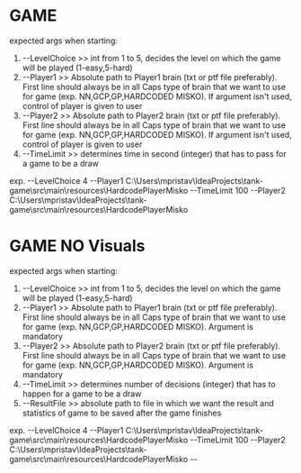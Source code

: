 # GAME
expected args when starting:
1. --LevelChoice >> int from 1 to 5, decides the level on which the game will be played (1-easy,5-hard)
2. --Player1 >> Absolute path to Player1 brain (txt or ptf file preferably). First line should always be in all Caps type of brain that we want to use for game (exp. NN,GCP,GP,HARDCODED MISKO). If argument isn't used, control of player is given to user
3. --Player2 >> Absolute path to Player2 brain (txt or ptf file preferably). First line should always be in all Caps type of brain that we want to use for game (exp. NN,GCP,GP,HARDCODED MISKO). If argument isn't used, control of player is given to user
4. --TimeLimit >> determines time in second (integer) that has to pass for a game to be a draw

exp.
--LevelChoice 4 --Player1 C:\Users\mpristav\IdeaProjects\tank-game\src\main\resources\HardcodePlayerMisko --TimeLimit 100 --Player2 C:\Users\mpristav\IdeaProjects\tank-game\src\main\resources\HardcodePlayerMisko 

# GAME NO Visuals
expected args when starting:
1. --LevelChoice >> int from 1 to 5, decides the level on which the game will be played (1-easy,5-hard)
2. --Player1 >> Absolute path to Player1 brain (txt or ptf file preferably). First line should always be in all Caps type of brain that we want to use for game (exp. NN,GCP,GP,HARDCODED MISKO). Argument is mandatory
3. --Player2 >> Absolute path to Player2 brain (txt or ptf file preferably). First line should always be in all Caps type of brain that we want to use for game (exp. NN,GCP,GP,HARDCODED MISKO). Argument is mandatory
4. --TimeLimit >> determines number of decisions (integer) that has to happen for a game to be a draw
5. --ResultFile >> absolute path to file in which we want the result and statistics of game to be saved after the game finishes

exp.
--LevelChoice 4 --Player1 C:\Users\mpristav\IdeaProjects\tank-game\src\main\resources\HardcodePlayerMisko --TimeLimit 100 --Player2 C:\Users\mpristav\IdeaProjects\tank-game\src\main\resources\HardcodePlayerMisko --
